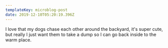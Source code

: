```yaml
---
templateKey: microblog-post
date: 2019-12-10T05:20:19.396Z
---
```


I love that my dogs chase each other around the backyard, it's super cute, but really I just want them to take a dump so I can go back inside to the warm place.
